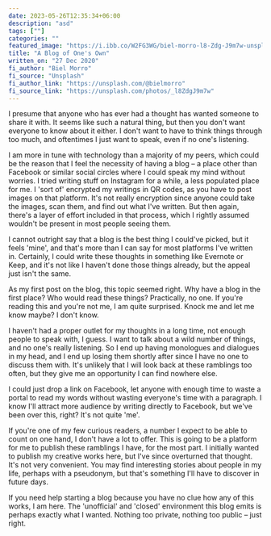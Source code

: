 ```yaml
---
date: 2023-05-26T12:35:34+06:00
description: "asd"
tags: [""]
categories: ""
featured_image: "https://i.ibb.co/W2FG3WG/biel-morro-l8-Zdg-J9m7w-unsplash.jpg"
title: "A Blog of One's Own"
written_on: "27 Dec 2020"
fi_author: "Biel Morro"
fi_source: "Unsplash"
fi_author_link: "https://unsplash.com/@bielmorro"
fi_source_link: "https://unsplash.com/photos/_l8ZdgJ9m7w"
---
```


I presume that anyone who has ever had a thought has wanted someone to share it with. It seems like such a natural thing, but then you don't want everyone to know about it either. I don't want to have to think things through too much, and oftentimes I just want to speak, even if no one's listening.

I am more in tune with technology than a majority of my peers, which could be the reason that I feel the necessity of having a blog – a place other than Facebook or similar social circles where I could speak my mind without worries. I tried writing stuff on Instagram for a while, a less populated place for me. I 'sort of' encrypted my writings in QR codes, as you have to post images on that platform. It's not really encryption since anyone could take the images, scan them, and find out what I've written. But then again, there's a layer of effort included in that process, which I rightly assumed wouldn't be present in most people seeing them.

I cannot outright say that a blog is the best thing I could've picked, but it feels 'mine', and that's more than I can say for most platforms I've written in. Certainly, I could write these thoughts in something like Evernote or Keep, and it's not like I haven't done those things already, but the appeal just isn't the same.

As my first post on the blog, this topic seemed right. Why have a blog in the first place? Who would read these things? Practically, no one. If you're reading this and you're not me, I am quite surprised. Knock me and let me know maybe? I don't know.

I haven't had a proper outlet for my thoughts in a long time, not enough people to speak with, I guess. I want to talk about a wild number of things, and no one's really listening. So I end up having monologues and dialogues in my head, and I end up losing them shortly after since I have no one to discuss them with. It's unlikely that I will look back at these ramblings too often, but they give me an opportunity I can find nowhere else.

I could just drop a link on Facebook, let anyone with enough time to waste a portal to read my words without wasting everyone's time with a paragraph. I know I'll attract more audience by writing directly to Facebook, but we've been over this, right? It's not quite 'me'.

If you're one of my few curious readers, a number I expect to be able to count on one hand, I don't have a lot to offer. This is going to be a platform for me to publish these ramblings I have, for the most part. I initially wanted to publish my creative works here, but I've since overturned that thought. It's not very convenient. You may find interesting stories about people in my life, perhaps with a pseudonym, but that's something I'll have to discover in future days.

If you need help starting a blog because you have no clue how any of this works, I am here. The 'unofficial' and 'closed' environment this blog emits is perhaps exactly what I wanted. Nothing too private, nothing too public – just right.